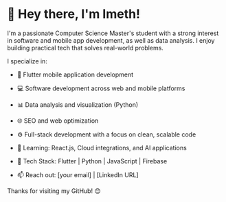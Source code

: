 # 👋 Hey there, I'm Imeth!

I'm a passionate Computer Science Master's student with a strong interest in software and mobile app development, as well as data analysis. I enjoy building practical tech that solves real-world problems.

I specialize in:
- 📱 Flutter mobile application development  
- 💻 Software development across web and mobile platforms  
- 📊 Data analysis and visualization (Python)  
- 🌐 SEO and web optimization  
- ⚙️ Full-stack development with a focus on clean, scalable code  

- 🌱 Learning: React.js, Cloud integrations, and AI applications  
- 💼 Tech Stack: Flutter | Python | JavaScript | Firebase  
- 📫 Reach out: [your email] | [LinkedIn URL]  

Thanks for visiting my GitHub! 😊
